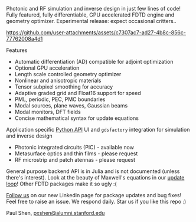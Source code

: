 Photonic and RF simulation and inverse design in just few lines of code! Fully featured, fully differentiable, GPU accelerated FDTD engine and geometry optimizer. Experimental release: expect occasional critters..

https://github.com/user-attachments/assets/c7307ac7-ad27-4b8c-856c-77762008a4d1

Features 
- Automatic differentiation (AD) compatible for adjoint optimization
- Optional GPU acceleration 
- Length scale controlled geometry optimizer 
- Nonlinear and anisotropic materials 
- Tensor subpixel smoothing for accuracy 
- Adaptive graded grid and Float16 support for speed 
- PML, periodic, PEC, PMC boundaries 
- Modal sources, plane waves, Gaussian beams
- Modal monitors, DFT fields 
- Concise mathematical syntax for update equations

Application specific [Python API](https://paulxshen.github.io/Luminescent.jl/luminescent.html) UI and `gdsfactory` integration for simulation and inverse design 
- Photonic integrated circuits (PIC) - available now
- Metasurface optics and thin films - please request 
- RF microstrip and patch atennas - please request 
 
General purpose backend API is in Julia and is not documented (unless there's interest). Look at the beauty of Maxwell's equations in our [update loop](https://github.com/paulxshen/Luminescent.jl/blob/master/src/core/update.jl)! Other FDTD packages make it so ugly :(
    
[](maxwell.png)


[Follow us](https://www.linkedin.com/company/luminescent-ai/about) on our new Linkedin page for package updates and bug fixes! Feel free to raise an issue. We respond daily. Star us if you like this repo :)

Paul Shen, <pxshen@alumni.stanford.edu>